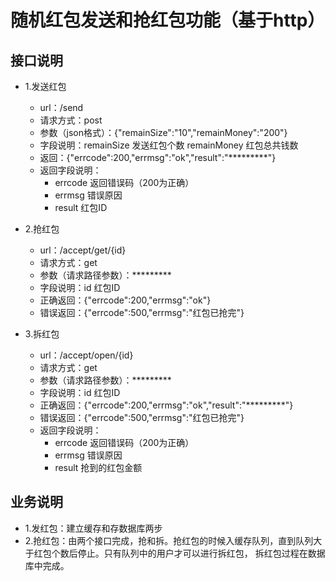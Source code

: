 # 随机红包发送和抢红包功能（基于http）

## 接口说明

* 1.发送红包
    * url：/send
    * 请求方式：post
    * 参数（json格式）：{"remainSize":"10","remainMoney":"200"}
    * 字段说明：remainSize 发送红包个数
              remainMoney 红包总共钱数          
    * 返回：{"errcode":200,"errmsg":"ok","result":"*********"}
    * 返回字段说明：
        * errcode 返回错误码（200为正确）
        * errmsg 错误原因
        * result 红包ID
              
* 2.抢红包
    * url：/accept/get/{id}
    * 请求方式：get
    * 参数（请求路径参数）：*********
    * 字段说明：id 红包ID
    * 正确返回：{"errcode":200,"errmsg":"ok"}
    * 错误返回：{"errcode":500,"errmsg":"红包已抢完"}
    
* 3.拆红包
    * url：/accept/open/{id}
    * 请求方式：get
    * 参数（请求路径参数）：*********
    * 字段说明：id 红包ID
    * 正确返回：{"errcode":200,"errmsg":"ok","result":"*********"}
    * 错误返回：{"errcode":500,"errmsg":"红包已抢完"}
    * 返回字段说明：
        * errcode 返回错误码（200为正确）
        * errmsg 错误原因
        * result 抢到的红包金额
                  
## 业务说明

* 1.发红包：建立缓存和存数据库两步
* 2.抢红包：由两个接口完成，抢和拆。抢红包的时候入缓存队列，直到队列大于红包个数后停止。只有队列中的用户才可以进行拆红包，
拆红包过程在数据库中完成。